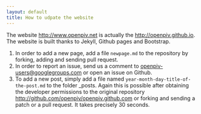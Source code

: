 ```yaml
---
layout: default
title: How to udpate the website
---
```


The website <http://www.openpiv.net> is actually the <http://openpiv.github.io>. The website is built thanks to Jekyll, Github pages and Bootstrap. 

1. In order to add a new page, add a file `newpage.md` to the repository by forking, adding and sending pull request. 
2. In order to report an issue, send us a comment to [openpiv-users@googlegroups.com](mailto:openpiv-users@googlegroups.com) or open an issue on Github.
3. To add a new post, simply add a file named `year-month-day-title-of-the-post.md` to the folder _posts. Again this is possible after obtaining the developer permissions to the original repository <http://github.com/openpiv/openpiv.github.com> or forking and sending a patch or a pull request. It takes precisely 30 seconds. 

